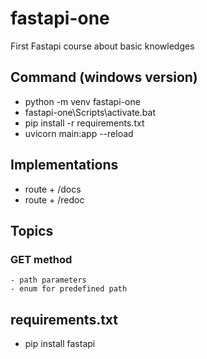 # fastapi-one
First Fastapi course about basic knowledges

## Command (windows version)

- python -m venv fastapi-one
- fastapi-one\Scripts\activate.bat
- pip install -r requirements.txt
- uvicorn main:app --reload 

## Implementations
- route + /docs
- route + /redoc

## Topics

### GET method
    - path parameters
    - enum for predefined path
    
## requirements.txt

- pip install fastapi